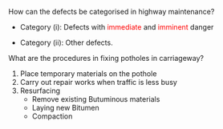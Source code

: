 How can the defects be categorised in highway maintenance?
    
- Category (i):  Defects with <span style="color:red"> immediate </span> and <span style="color:red"> imminent </span> danger

- Category (ii): Other defects.

What are the procedures in fixing potholes in carriageway? 
1. Place temporary materials on the pothole
2. Carry out repair works when traffic is less busy
3. Resurfacing 
    - Remove existing Butuminous materials
    - Laying new Bitumen
    - Compaction